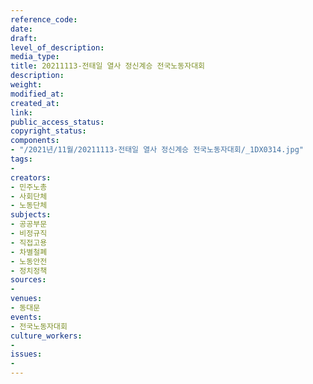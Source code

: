 ```yaml
---
reference_code: 
date: 
draft: 
level_of_description: 
media_type: 
title: 20211113-전태일 열사 정신계승 전국노동자대회
description: 
weight: 
modified_at: 
created_at: 
link: 
public_access_status: 
copyright_status: 
components:
- "/2021년/11월/20211113-전태일 열사 정신계승 전국노동자대회/_1DX0314.jpg"
tags:
- 
creators:
- 민주노총
- 사회단체
- 노동단체
subjects:
- 공공부문
- 비정규직
- 직접고용
- 차별철폐
- 노동안전
- 정치정책
sources:
- 
venues:
- 동대문
events:
- 전국노동자대회
culture_workers:
- 
issues:
- 
---
```

